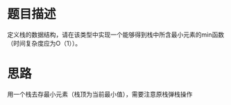 # 题目描述
  定义栈的数据结构，请在该类型中实现一个能够得到栈中所含最小元素的min函数（时间复杂度应为O（1））。
  
# 思路
用一个栈去存最小元素（栈顶为当前最小值），需要注意原栈弹栈操作
